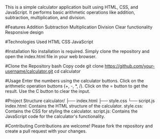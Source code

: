 This is a simple calculator application built using HTML, CSS, and JavaScript. It performs basic arithmetic operations like addition, subtraction, multiplication, and division.

#Features
Addition
Subtraction
Multiplication
Division
Clear functionality
Responsive design

#Technologies Used
HTML
CSS
JavaScript

#Installation
No installation is required. Simply clone the repository and open the index.html file in your web browser.

#Clone the Repository
bash
Copy code
git clone https://github.com/your-username/calculator.git
cd calculator

#Usage
Enter the numbers using the calculator buttons.
Click on the arithmetic operation buttons (+, -, *, /).
Click on the = button to get the result.
Use the C button to clear the input.

#Project Structure
calculator/
├── index.html
├── style.css
└── script.js
index.html: Contains the HTML structure of the calculator.
style.css: Contains the CSS for styling the calculator.
script.js: Contains the JavaScript code for the calculator's functionality.

#Contributing
Contributions are welcome! Please fork the repository and create a pull request with your changes.
